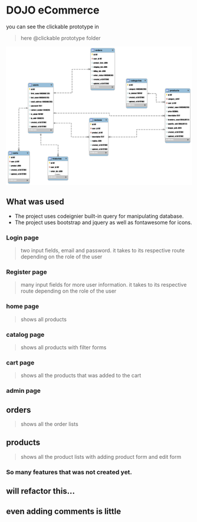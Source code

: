 # DOJO eCommerce

you can see the clickable prototype in
> here @clickable prototype folder

![ERD](https://raw.githubusercontent.com/ronrix/v88-capstone/unfinished/codes/ERD/capstone-ERD.png?token=GHSAT0AAAAAABXRMDOBHNPWQVSBFORIBFTCYX7CY6Q)

## What was used
- The project uses codeignier built-in query for manipulating database.
- The project uses bootstrap and jquery as well as fontawesome for icons.


### Login page
> two input fields, email and password. it takes to its respective route depending on the role of the user

### Register page
> many input fields for more user information. it takes to its respective route depending on the role of the user

### home page
> shows all products

### catalog page
> shows all products with filter forms

### cart page
> shows all the products that was added to the cart

### admin page
## orders
> shows all the order lists

## products
> shows all the product lists with adding product form and edit form


### So many features that was not created yet.
## will refactor this...
## even adding comments is little
